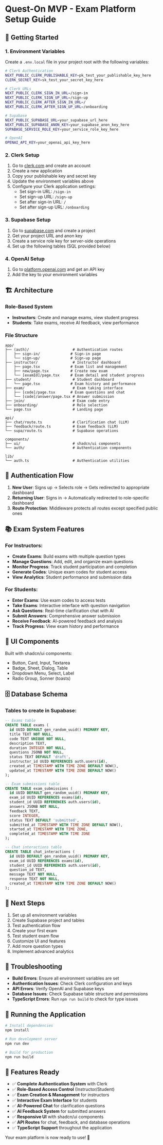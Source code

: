 # Quest-On MVP - Exam Platform Setup Guide

## 🚀 Getting Started

### 1. Environment Variables

Create a `.env.local` file in your project root with the following variables:

```bash
# Clerk Authentication
NEXT_PUBLIC_CLERK_PUBLISHABLE_KEY=pk_test_your_publishable_key_here
CLERK_SECRET_KEY=sk_test_your_secret_key_here

# Clerk URLs
NEXT_PUBLIC_CLERK_SIGN_IN_URL=/sign-in
NEXT_PUBLIC_CLERK_SIGN_UP_URL=/sign-up
NEXT_PUBLIC_CLERK_AFTER_SIGN_IN_URL=/
NEXT_PUBLIC_CLERK_AFTER_SIGN_UP_URL=/onboarding

# Supabase
NEXT_PUBLIC_SUPABASE_URL=your_supabase_url_here
NEXT_PUBLIC_SUPABASE_ANON_KEY=your_supabase_anon_key_here
SUPABASE_SERVICE_ROLE_KEY=your_service_role_key_here

# OpenAI
OPENAI_API_KEY=your_openai_api_key_here
```

### 2. Clerk Setup

1. Go to [clerk.com](https://clerk.com) and create an account
2. Create a new application
3. Copy your publishable key and secret key
4. Update the environment variables above
5. Configure your Clerk application settings:
   - Set sign-in URL: `/sign-in`
   - Set sign-up URL: `/sign-up`
   - Set after sign-in URL: `/`
   - Set after sign-up URL: `/onboarding`

### 3. Supabase Setup

1. Go to [supabase.com](https://supabase.com) and create a project
2. Get your project URL and anon key
3. Create a service role key for server-side operations
4. Set up the following tables (SQL provided below)

### 4. OpenAI Setup

1. Go to [platform.openai.com](https://platform.openai.com) and get an API key
2. Add the key to your environment variables

## 🏗️ Architecture

### Role-Based System

- **Instructors**: Create and manage exams, view student progress
- **Students**: Take exams, receive AI feedback, view performance

### File Structure

```
app/
├── (auth)/                    # Authentication routes
│   ├── sign-in/              # Sign-in page
│   └── sign-up/              # Sign-up page
├── instructor/                # Instructor dashboard
│   ├── page.tsx              # Exam list and management
│   ├── new/page.tsx          # Create new exam
│   └── [examId]/page.tsx     # Exam detail and student progress
├── student/                   # Student dashboard
│   └── page.tsx              # Exam history and performance
├── exam/                      # Exam taking interface
│   ├── [code]/page.tsx       # Exam questions and chat
│   └── [code]/answer/page.tsx # Answer submission
├── join/                      # Exam code entry
├── onboarding/                # Role selection
└── page.tsx                   # Landing page

api/
├── chat/route.ts              # Clarification chat (LLM)
├── feedback/route.ts          # Exam feedback (LLM)
└── supa/route.ts              # Supabase operations

components/
├── ui/                        # shadcn/ui components
└── auth/                      # Authentication components

lib/
└── auth.ts                    # Authentication utilities
```

## 🔐 Authentication Flow

1. **New User**: Signs up → Selects role → Gets redirected to appropriate dashboard
2. **Returning User**: Signs in → Automatically redirected to role-specific dashboard
3. **Route Protection**: Middleware protects all routes except specified public ones

## 📚 Exam System Features

### For Instructors:

- **Create Exams**: Build exams with multiple question types
- **Manage Questions**: Add, edit, and organize exam questions
- **Monitor Progress**: Track student participation and completion
- **Generate Codes**: Unique exam codes for student access
- **View Analytics**: Student performance and submission data

### For Students:

- **Enter Exams**: Use exam codes to access tests
- **Take Exams**: Interactive interface with question navigation
- **Ask Questions**: Real-time clarification chat with AI
- **Submit Answers**: Comprehensive answer submission
- **Receive Feedback**: AI-powered feedback and analysis
- **Track Progress**: View exam history and performance

## 🎨 UI Components

Built with shadcn/ui components:

- Button, Card, Input, Textarea
- Badge, Sheet, Dialog, Table
- Dropdown Menu, Select, Label
- Radio Group, Sonner (toasts)

## 🗄️ Database Schema

### Tables to create in Supabase:

```sql
-- Exams table
CREATE TABLE exams (
  id UUID DEFAULT gen_random_uuid() PRIMARY KEY,
  title TEXT NOT NULL,
  code TEXT UNIQUE NOT NULL,
  description TEXT,
  duration INTEGER NOT NULL,
  questions JSONB NOT NULL,
  status TEXT DEFAULT 'draft',
  instructor_id UUID REFERENCES auth.users(id),
  created_at TIMESTAMP WITH TIME ZONE DEFAULT NOW(),
  updated_at TIMESTAMP WITH TIME ZONE DEFAULT NOW()
);

-- Exam submissions table
CREATE TABLE exam_submissions (
  id UUID DEFAULT gen_random_uuid() PRIMARY KEY,
  exam_id UUID REFERENCES exams(id),
  student_id UUID REFERENCES auth.users(id),
  answers JSONB NOT NULL,
  feedback TEXT,
  score INTEGER,
  status TEXT DEFAULT 'submitted',
  submitted_at TIMESTAMP WITH TIME ZONE DEFAULT NOW(),
  started_at TIMESTAMP WITH TIME ZONE,
  completed_at TIMESTAMP WITH TIME ZONE
);

-- Chat interactions table
CREATE TABLE chat_interactions (
  id UUID DEFAULT gen_random_uuid() PRIMARY KEY,
  exam_id UUID REFERENCES exams(id),
  student_id UUID REFERENCES auth.users(id),
  question_id TEXT,
  message TEXT NOT NULL,
  response TEXT NOT NULL,
  created_at TIMESTAMP WITH TIME ZONE DEFAULT NOW()
);
```

## 🚧 Next Steps

1. Set up all environment variables
2. Create Supabase project and tables
3. Test authentication flow
4. Create your first exam
5. Test student exam flow
6. Customize UI and features
7. Add more question types
8. Implement advanced analytics

## 🐛 Troubleshooting

- **Build Errors**: Ensure all environment variables are set
- **Authentication Issues**: Check Clerk configuration and keys
- **API Errors**: Verify OpenAI and Supabase keys
- **Database Issues**: Check Supabase table structure and permissions
- **TypeScript Errors**: Run `npm run build` to check for type issues

## 🚀 Running the Application

```bash
# Install dependencies
npm install

# Run development server
npm run dev

# Build for production
npm run build
```

## 📱 Features Ready

- ✅ **Complete Authentication System** with Clerk
- ✅ **Role-Based Access Control** (Instructor/Student)
- ✅ **Exam Creation & Management** for instructors
- ✅ **Interactive Exam Interface** for students
- ✅ **AI-Powered Chat** for clarification questions
- ✅ **AI Feedback System** for submitted answers
- ✅ **Responsive UI** with shadcn/ui components
- ✅ **API Routes** for chat, feedback, and database operations
- ✅ **TypeScript Support** throughout the application

Your exam platform is now ready to use! 🎉
